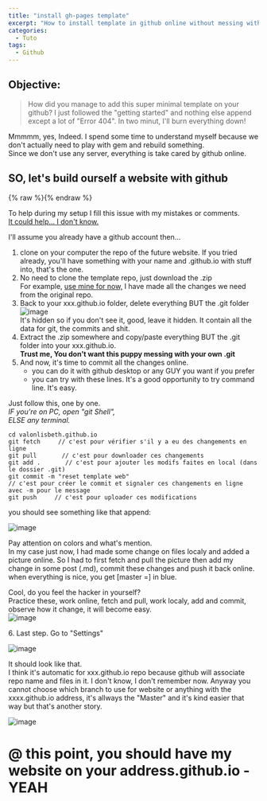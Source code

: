 ```yaml
---
title: "install gh-pages template"
excerpt: "How to install template in github online without messing with jekyll or ruby and gem command line"
categories:
  - Tuto
tags:
  - Github
---
```


## Objective:
>How did you manage to add this super minimal template on your github? I just followed the "getting started" and nothing else append except a lot of "Error 404". In two minut, I'll burn everything down!

Mmmmm, yes, Indeed. I spend some time to understand myself because we don't actually need to play with gem and rebuild something.  
Since we don't use any server, everything is take cared by github online.

## SO, let's build ourself a website with github

{% raw %}<img src="https://user-images.githubusercontent.com/12049360/32783449-14fa6384-c94c-11e7-96bc-2ed08f71e164.png
" alt="">{% endraw %}

To help during my setup I fill this issue with my mistakes or comments.  
[It could help... I don't know.](https://github.com/nicolasdb/nicolasdb.github.io/issues/10)

I'll assume you already have a github account then...

1. clone on your computer the repo of the future website. If you tried already, you'll have something with your name and .github.io with stuff into, that's the one.  
2. No need to clone the template repo, just download the .zip  
For example, [use mine for now,](https://github.com/nicolasdb/nicolasdb.github.io/archive/master.zip)  I have made all the changes we need from the original repo.
3. Back to your xxx.github.io folder, delete everything BUT the .git folder   
![image](https://user-images.githubusercontent.com/12049360/32784466-34f65b72-c94f-11e7-80f7-aca55ab5a470.png)  
It's hidden so if you don't see it, good, leave it hidden. It contain all the data for git, the commits and shit.
4. Extract the .zip somewhere and copy/paste everything BUT the .git folder into your xxx.github.io.   
**Trust me, You don't want this puppy messing with your own .git**
5. And now, it's time to commit all the changes online.  
   - you can do it with github desktop or any GUY you want if you prefer
   - you can try with these lines. It's a good opportunity to try command line. It's easy.

Just follow this, one by one.  
*IF you're on PC, open "git Shell",  
ELSE any terminal.*
   ```
   cd valonlisbeth.github.io
   git fetch     // c'est pour vérifier s'il y a eu des changements en ligne
   git pull       // c'est pour downloader ces changements
   git add .       // c'est pour ajouter les modifs faites en local (dans le dossier .git)
   git commit -m "reset template web"      
   // c'est pour créer le commit et signaler ces changements en ligne avec -m pour le message
   git push     // c'est pour uploader ces modifications
   ```
you should see something like that append:  

![image](https://user-images.githubusercontent.com/12049360/32782949-6412477c-c94a-11e7-88a7-fad69c46857a.png)

Pay attention on colors and what's mention.  
In my case just now, I had made some change on files localy and added a picture online. So I had to first fetch and pull the picture then add my change in some post (.md), commit these changes and push it back online.  
when everything is nice, you get [master =] in blue.  

Cool, do you feel the hacker in yourself?  
Practice these, work online, fetch and pull, work localy, add and commit, observe how it change, it will become easy.   
![image](https://user-images.githubusercontent.com/12049360/32783034-a8486304-c94a-11e7-8fe7-4d97c80aa961.png)

  6\. Last step. Go to "Settings"  

![image](https://user-images.githubusercontent.com/12049360/32785731-85ed06ae-c952-11e7-931e-57343b5108ba.png)

It should look like that.  
I think it's automatic for xxx.github.io repo because github will associate repo name and files in it. I don't know, I don't remember now. Anyway you cannot choose which branch to use for website or anything with the xxxx.github.io address, it's allways the "Master" and it's kind easier that way but that's another story.  

![image](https://user-images.githubusercontent.com/12049360/32785828-bd310912-c952-11e7-8d8a-430a28d1d3de.png)

# @ this point, you should have my website on your address.github.io - YEAH
